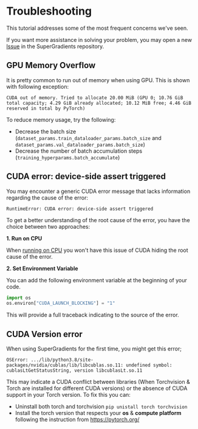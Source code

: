 # Troubleshooting

This tutorial addresses some of the most frequent concerns we've seen.

If you want more assistance in solving your problem, you may open a new 
[Issue](https://github.com/Deci-AI/super-gradients/issues/new?assignees=&labels=&template=bug_report.md&title=) 
in the SuperGradients repository.




## GPU Memory Overflow

It is pretty common to run out of memory when using GPU. This is shown with following exception:

```
CUDA out of memory. Tried to allocate 20.00 MiB (GPU 0; 10.76 GiB total capacity; 4.29 GiB already allocated; 10.12 MiB free; 4.46 GiB reserved in total by PyTorch)
```

To reduce memory usage, try the following:
- Decrease the batch size (`dataset_params.train_dataloader_params.batch_size` and `dataset_params.val_dataloader_params.batch_size`)
- Decrease the number of batch accumulation steps (`training_hyperparams.batch_accumulate`)



## CUDA error: device-side assert triggered

You may encounter a generic CUDA error message that lacks information regarding the cause of the error:

```
RuntimeError: CUDA error: device-side assert triggered
```

To get a better understanding of the root cause of the error, you have the choice between two approaches:

**1. Run on CPU**

When [running on CPU](device.md) you won't have this issue of CUDA hiding the root cause of the error.

**2. Set Environment Variable**

You can add the following environment variable at the beginning of your code.

```py
import os
os.environ["CUDA_LAUNCH_BLOCKING"] = "1"
```
This will provide a full traceback indicating to the source of the error.


## CUDA Version error

When using SuperGradients for the first time, you might get this error;
```
OSError: .../lib/python3.8/site-packages/nvidia/cublas/lib/libcublas.so.11: undefined symbol: cublasLtGetStatusString, version libcublasLt.so.11
```

This may indicate a CUDA conflict between libraries (When Torchvision & Torch are installed for different CUDA versions) or the absence of CUDA support in your Torch version.
To fix this you can:
- Uninstall both torch and torchvision `pip unistall torch torchvision`
- Install the torch version that respects your **os** & **compute platform** following the instruction from https://pytorch.org/
